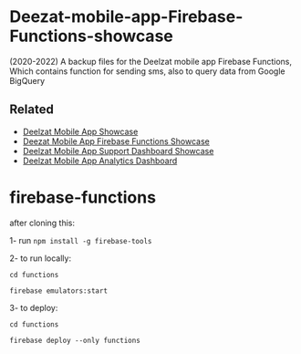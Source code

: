 # Deezat-mobile-app-Firebase-Functions-showcase

(2020-2022)
A backup files for the Deelzat mobile app Firebase Functions, Which contains function for sending sms, also to query data from Google BigQuery

## Related

- [Deelzat Mobile App Showcase](https://github.com/muja555/Deelzat-mobile-app-showcase)
- [Deezat Mobile App Firebase Functions Showcase](https://github.com/muja555/Deezat-mobile-app-Firebase-Functions-showcase)
- [Deelzat Mobile App Support Dashboard Showcase](https://github.com/muja555/Deelzat-mobile-app-support-dashboard-showcase)
- [Deelzat Mobile App Analytics Dashboard](https://github.com/muja555/Deelzat-mobile-app-analytics-dashboard)


# firebase-functions

after cloning this:

1- run
 ```npm install -g firebase-tools```


2- to run locally:

```cd functions```

```firebase emulators:start```


3- to deploy:

```cd functions```

```firebase deploy --only functions```
